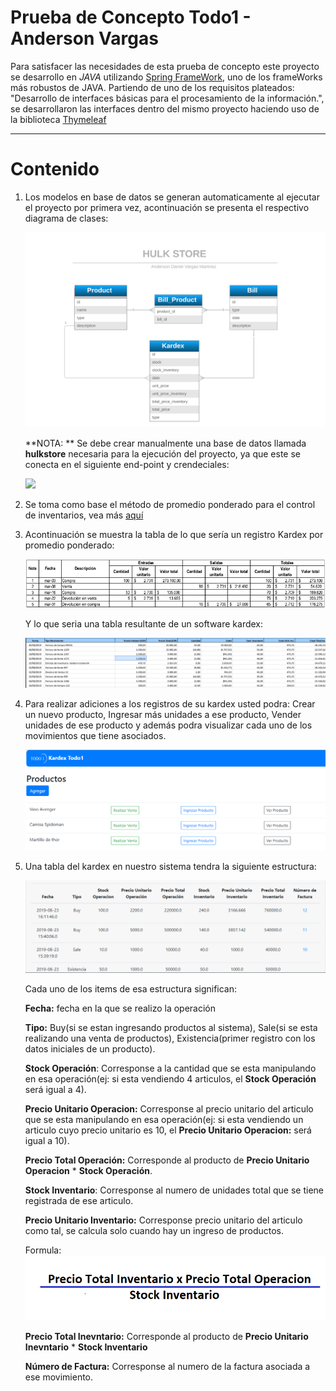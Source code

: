 # Prueba de Concepto Todo1 - Anderson Vargas

 Para satisfacer las necesidades de esta prueba de concepto este proyecto se desarrollo en *JAVA* utilizando [Spring FrameWork](https://spring.io/), uno de los frameWorks más robustos de JAVA.
 Partiendo de uno de los requisitos plateados: "Desarrollo de interfaces básicas para el procesamiento de la información.", se desarrollaron las interfaces
 dentro del mismo proyecto haciendo uso de la biblioteca [Thymeleaf](https://www.thymeleaf.org/)

---

# Contenido

1) Los modelos en base de datos se generan automaticamente al ejecutar el proyecto por primera vez, acontinuación se presenta el respectivo diagrama de clases:
	
	![](image/entity-model.png)
	
	
	**NOTA: ** Se debe crear manualmente una base de datos llamada **hulkstore** necesaria para la ejecución del proyecto, ya que este se conecta en el siguiente end-point y crendeciales:
	
	![](image/bd1.PNG)
	

2) Se toma como  base el método de promedio ponderado para el control de inventarios, vea más [aquí](https://actualicese.com/metodo-del-promedio-ponderado-para-el-control-de-inventarios/)


3) Acontinuación se muestra la tabla de lo que sería un registro Kardex por promedio ponderado:

	![](image/prom.png)
	

	Y lo que seria una tabla resultante de un software kardex:

	![](image/sw-kardex.png)

4) Para realizar adiciones a los registros de su kardex usted podra: Crear un nuevo producto, Ingresar más unidades a ese producto, Vender unidades de ese producto y además podra visualizar cada uno de los movimientos que tiene asociados.
	
	![](image/p1.png)
	
5) Una tabla del kardex en nuestro sistema tendra la siguiente estructura:
	
	![](image/p2.png)
	
	Cada uno de los items de esa estructura significan:

   **Fecha:** fecha en la que se realizo la operación

   **Tipo:** Buy(si se estan ingresando productos al sistema), Sale(si se esta realizando una venta de productos), Existencia(primer registro con los datos iniciales de un producto).

   **Stock Operación**: Corresponse a la cantidad que se esta manipulando en esa operación(ej: si esta vendiendo 4 articulos, el **Stock Operación** será igual a 4).

   **Precio Unitario Operacion:** Corresponse al precio unitario del articulo que se esta manipulando en esa operación(ej: si esta vendiendo un articulo cuyo precio unitario es 10, el **Precio Unitario Operacion:** será igual a 10).

   **Precio Total Operación:** Corresponde al producto de **Precio Unitario Operacion** * **Stock Operación**.

   **Stock Inventario**: Corresponse al numero de unidades total que se tiene registrada de ese articulo.

   **Precio Unitario Inventario:** Corresponse precio unitario del articulo como tal, se calcula solo cuando hay un ingreso de productos. 
	
   Formula:	
   ![](image/calc.png)

   **Precio Total Inevntario:** Corresponde al producto de **Precio Unitario Inevntario** * **Stock Inventario**

   **Número de Factura:** Corresponse al numero de la factura asociada a ese movimiento.